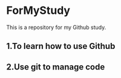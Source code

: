 # ForMyStudy
This is a repository for my Github study.

## 1.To learn how to use Github

## 2.Use git to manage code
